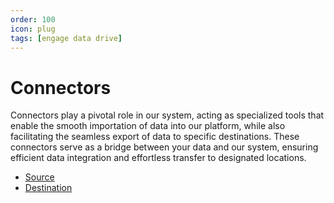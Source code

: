 ```yaml
---
order: 100
icon: plug
tags: [engage data drive]
---
```


# Connectors
Connectors play a pivotal role in our system, acting as specialized tools that enable the smooth importation of data into our platform, while also facilitating the seamless export of data to specific destinations. These connectors serve as a bridge between your data and our system, ensuring efficient data integration and effortless transfer to designated locations.

- [Source](./source/readme.md)
- [Destination](./destination/readme.md) 